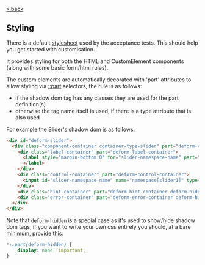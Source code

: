 [&laquo; back](../README.md)

## Styling

There is a default [stylesheet](../tests/_data/public/deform.css) used by the acceptance tests. This should help you 
get started with customisation.

It provides styling for both the HTML and CustomElement components (along with some basic form/html rules).

The custom elements are automatically decorated with 'part' attributes to allow styling via 
[::part](https://developer.mozilla.org/en-US/docs/Web/CSS/::part) selectors, the rule is as follows:
- if the shadow dom tag has any classes they are used for the part definition(s)
- otherwise the tag name itself is used, if there is a type attribute that is also used

For example the Slider's shadow dom is as follows: 
```html
<div id="deform-slider">
  <div class="component-container container-type-slider" part="deform-component-container deform-container-type-slider">
    <div class="label-container" part="deform-label-container">
      <label style="margin-bottom:0" for="slider-namespace-name" part="deform-label">Slider Label <span class="required" part="deform-required deform-hidden">*</span>
      </label>
    </div>
    <div class="control-container" part="deform-control-container">
      <input id="slider-namespace-name" name="namespace[slider1]" type="range" part="deform-input deform-input-range" min="50" max="150">
    </div>
    <div class="hint-container" part="deform-hint-container deform-hidden">{hint}</div>
    <div class="error-container" part="deform-error-container deform-hidden">{error}</div>
  </div>
</div>
```

Note that ```deform-hidden``` is a special case as it's used to show/hide shadow dom tags, if you want to write your own
css entirely you should, at a bare minimum, provide this:
```css
*::part(deform-hidden) {
    display: none !important;
}
```
